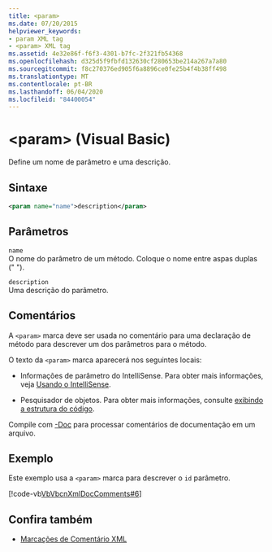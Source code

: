 ```yaml
---
title: <param>
ms.date: 07/20/2015
helpviewer_keywords:
- param XML tag
- <param> XML tag
ms.assetid: 4e32e86f-f6f3-4301-b7fc-2f321fb54368
ms.openlocfilehash: d325d5f9fbfd132630cf280653be214a267a7a80
ms.sourcegitcommit: f8c270376ed905f6a8896ce0fe25b4f4b38ff498
ms.translationtype: MT
ms.contentlocale: pt-BR
ms.lasthandoff: 06/04/2020
ms.locfileid: "84400054"
---
```

# <a name="param-visual-basic"></a>\<param> (Visual Basic)
Define um nome de parâmetro e uma descrição.  
  
## <a name="syntax"></a>Sintaxe  
  
```xml  
<param name="name">description</param>  
```  
  
## <a name="parameters"></a>Parâmetros  
 `name`  
 O nome do parâmetro de um método. Coloque o nome entre aspas duplas (" ").  
  
 `description`  
 Uma descrição do parâmetro.  
  
## <a name="remarks"></a>Comentários  
 A `<param>` marca deve ser usada no comentário para uma declaração de método para descrever um dos parâmetros para o método.  
  
 O texto da `<param>` marca aparecerá nos seguintes locais:  
  
- Informações de parâmetro do IntelliSense. Para obter mais informações, veja [Usando o IntelliSense](/visualstudio/ide/using-intellisense).  
  
- Pesquisador de objetos. Para obter mais informações, consulte [exibindo a estrutura do código](/visualstudio/ide/viewing-the-structure-of-code).  
  
 Compile com [-Doc](../../reference/command-line-compiler/doc.md) para processar comentários de documentação em um arquivo.  
  
## <a name="example"></a>Exemplo  
 Este exemplo usa a `<param>` marca para descrever o `id` parâmetro.  
  
 [!code-vb[VbVbcnXmlDocComments#6](~/samples/snippets/visualbasic/VS_Snippets_VBCSharp/VbVbcnXmlDocComments/VB/Class1.vb#6)]  
  
## <a name="see-also"></a>Confira também

- [Marcações de Comentário XML](index.md)
